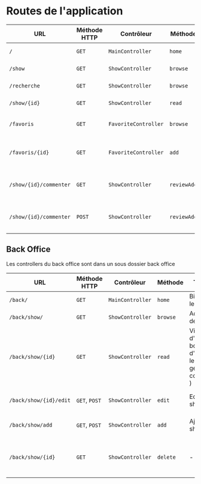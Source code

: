 # Routes de l'application

| URL | Méthode HTTP | Contrôleur       | Méthode | Titre HTML           | Commentaire    |
| --- | ------------ | ---------------- | ------- | -------------------- | -------------- |
| `/` | `GET`        | `MainController` | `home`  | Bienvenue sur O'flix | Page d'accueil |
| `/show` | `GET`        | `ShowController` | `browse`  | Liste des films / séries | - |
| `/recherche` | `GET`        | `ShowController` | `browse`  | Résultat de la recherche | - |
| `/show/{id}` | `GET`        | `ShowController` | `read`  | Détail du film {nom_du_film} | Détail d'un show |
| `/favoris` | `GET`        | `FavoriteController` | `browse`  | Mes favoris | Les favoris de l'utilisateur |
| `/favoris/{id}` | `GET`     | `FavoriteController` | `add`  | - | ajoute aux favoris et redirige l'utilisateur |
| `/show/{id}/commenter` | `GET`     | `ShowController` | `reviewAdd`  | - | affiche le formulaire d'ajout de commentaire |
| `/show/{id}/commenter` | `POST`     | `ShowController` | `reviewAdd`  | - | traite le formulaire d'ajout de commentaire |

## Back Office

Les controllers du back office sont dans un sous dossier back office

| URL | Méthode HTTP | Contrôleur       | Méthode | Titre HTML           | Commentaire    |
| --- | ------------ | ---------------- | ------- | -------------------- | -------------- |
| `/back/` | `GET`        | `MainController` | `home`  | Bienvenue sur le backoffice | Page d'accueil |
| `/back/show/` | `GET`        | `ShowController` | `browse`  | Administration des shows | Liste des shows |
| `/back/show/{id}` | `GET`        | `ShowController` | `read`  | Visualisation d'un show + bouton d'action sur les relations ( gérer les commentaires ) | Détail d'un show |
| `/back/show/{id}/edit` | `GET`, `POST`        | `ShowController` | `edit`  | Editer un show | Affiche / traite le formulaire d'édition |
| `/back/show/add` | `GET`, `POST`        | `ShowController` | `add`  | Ajouter un show | Affiche / traite le formulaire d'ajout |
| `/back/show/{id}` | `GET`        | `ShowController` | `delete`  | - | Supprime le show et les commentaires associés ( et les casting ? ) |
